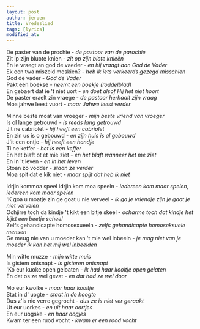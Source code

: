```yaml
---
layout: post
author: jeroen
title: Vredeslied
tags: [lyrics]
modified_at:
---
```


De paster van de prochie - _de pastoor van de parochie_  
Zit ip zijn bluote knien - _zit op zijn blote knieën_  
En ie vraegt an god de vaeder - _en hij vraagt aan God de Vader_  
Ek een twa miszeid meskien? - _heb ik iets verkeerds gezegd misschien_  
God de vader - _God de Vader_  
Pakt een boekse - _neemt een boekje (roddelblad)_  
En gebaert dat ie 't niet uort - _en doet alsof Hij het niet hoort_  
De paster eraelt zin vraege - _de pastoor herhaalt zijn vraag_  
Moa jahwe leest vuort - _maar Jahwe leest verder_  

Minne beste moat van vroeger - _mijn beste vriend van vroeger_  
Is ol lange getrouwd - _is reeds lang getrouwd_  
Jit ne cabriolet - _hij heeft een cabriolet_  
En zin us is o gebouwd - _en zijn huis is al gebouwd_  
J'it een ontje - _hij heeft een hondje_  
Ti ne keffer - _het is een keffer_  
En het blaft ot et mie ziet - _en het blaft wanneer het me ziet_  
En in 't leven - _en in het leven_  
Stoan zo vodder - _staan ze verder_  
Moa spit dat e kik niet - _maar spijt dat heb ik niet_  

Idrjin kommoa speel idrjin kom moa speeln - _iedereen kom maar spelen, iedereen kom maar spelen_  
'K goa u moatje zin ge goat u nie verveel - _ik ga je vriendje zijn je gaat je niet vervelen_  
Ochjirre toch da kindje 't kikt een bitje skeel - _ocharme toch dat kindje het kijkt een beetje scheel_  
Zelfs gehandicapte homosexueeln - _zelfs gehandicapte homoseksuele mensen_  
Ge meug nie van u moeder kan 't mie wel inbeeln - _je mag niet van je moeder ik kan het mij wel inbeelden_  

Min witte muzze - _mijn witte muis_  
Is gistem ontsnapt - _is gisteren ontsnapt_  
'Ko eur kuoke open geloaten - _ik had haar kooitje open gelaten_  
En dat os ze wel gevat - _en dat had ze wel door_  

Mo eur kwoike - _maar haar kooitje_  
Stat in d' uogte - _staat in de hoogte_  
Dus z'is nie verre gegrocht - _dus ze is niet ver geraakt_  
Ut eur uorkes - _en uit haar oortjes_  
En eur uogske - _en haar oogjes_  
Kwam ter een ruod vocht - _kwam er een rood vocht_  
